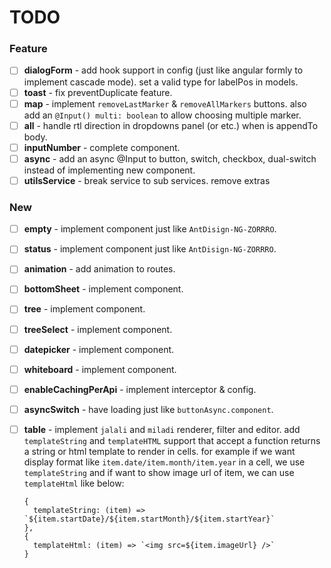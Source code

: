 # TODO

### Feature

- [ ] **dialogForm** - add hook support in config (just like angular formly to implement cascade mode). set a valid type
  for labelPos in models.
- [ ] **toast** - fix preventDuplicate feature.
- [ ] **map** - implement `removeLastMarker` & `removeAllMarkers` buttons. also add an `@Input() multi: boolean` to
  allow choosing multiple marker.
- [ ] **all** - handle rtl direction in dropdowns panel (or etc.) when is appendTo body.
- [ ] **inputNumber** - complete component.
- [ ] **async** - add an async @Input to button, switch, checkbox, dual-switch instead of implementing new component.
- [ ] **utilsService** - break service to sub services. remove extras

### New

- [ ] **empty** - implement component just like `AntDisign-NG-ZORRRO`.
- [ ] **status** - implement component just like `AntDisign-NG-ZORRRO`.
- [ ] **animation** - add animation to routes.
- [ ] **bottomSheet** - implement component.
- [ ] **tree** - implement component.
- [ ] **treeSelect** - implement component.
- [ ] **datepicker** - implement component.
- [ ] **whiteboard** - implement component.
- [ ] **enableCachingPerApi** - implement interceptor & config.
- [ ] **asyncSwitch** - have loading just like `buttonAsync.component`.
- [ ] **table** - implement `jalali` and `miladi` renderer, filter and editor. add `templateString` and `templateHTML`
  support that accept a function returns a string or html template to render in cells. for example if we want display
  format like `item.date/item.month/item.year` in a cell, we use
  `templateString` and if want to show image url of item, we can use `templateHtml` like below:

  ```
  {
    templateString: (item) => `${item.startDate}/${item.startMonth}/${item.startYear}`
  },
  { 
    templateHtml: (item) => `<img src=${item.imageUrl} />`
  }
  ```
  
